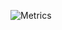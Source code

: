 ![Metrics](https://metrics.lecoq.io/AftDawn?template=classic&achievements=1&isocalendar=1&languages=1&habits=1&stars=1&isocalendar.duration=full-year&languages.limit=8&languages.threshold=0%25&languages.colors=github&languages.sections=most-used&languages.indepth=false&languages.analysis.timeout=15&languages.categories=markup%2C%20programming&languages.recent.categories=markup%2C%20programming&languages.recent.load=300&languages.recent.days=14&stars.limit=4&habits.from=200&habits.days=14&habits.facts=true&habits.charts=false&habits.trim=false&achievements.threshold=C&achievements.secrets=true&achievements.display=detailed&achievements.limit=0&config.timezone=Australia%2FHobart)
